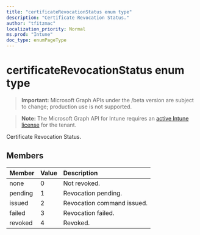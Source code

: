 ```yaml
---
title: "certificateRevocationStatus enum type"
description: "Certificate Revocation Status."
author: "tfitzmac"
localization_priority: Normal
ms.prod: "Intune"
doc_type: enumPageType
---
```


# certificateRevocationStatus enum type

> **Important:** Microsoft Graph APIs under the /beta version are subject to change; production use is not supported.

> **Note:** The Microsoft Graph API for Intune requires an [active Intune license](https://go.microsoft.com/fwlink/?linkid=839381) for the tenant.

Certificate Revocation Status.

## Members
|Member|Value|Description|
|:---|:---|:---|
|none|0|Not revoked.|
|pending|1|Revocation pending.|
|issued|2|Revocation command issued.|
|failed|3|Revocation failed.|
|revoked|4|Revoked.|




